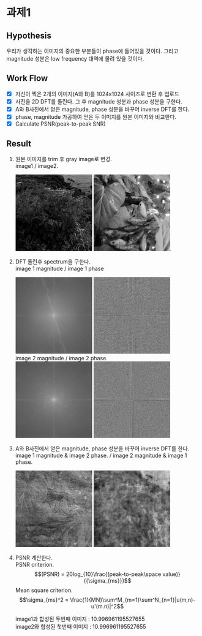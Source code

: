 # 과제1 

## Hypothesis 
우리가 생각하는 이미지의 중요한 부분들이 phase에 들어있을 것이다. 
그리고 magnitude 성분은 low frequency 대역에 몰려 있을 것이다. 


## Work Flow
- [x] 자신이 찍은 2개의 이미지(A와 B)를 1024x1024 사이즈로 변환 후 업로드
- [x] 사진을 2D DFT를 돌린다. 그 후 magnitude 성분과 phase 성분을 구한다.
- [x] A와 B사진에서 얻은 magnitude, phase 성분을 바꾸어 inverse DFT를 한다.
- [x] phase, magnitude 가공하여 얻은 두 이미지를 원본 이미지와 비교한다.
- [x] Calculate PSNR(peak-to-peak SNR)

## Result
1. 원본 이미지를 trim 후 gray image로 변경.  
    image1 / image2.   
    <div>
        <img src="./result/trimmed_img/IMG_3084_trimmed.JPG" alt="trim and grayed image 1" style="height: 200px; width:200px;"/>
        <img src="./result/trimmed_img/IMG_3376_trimmed.JPG" alt="trim and grayed image 1" style="height: 200px; width:200px;"/>.  
    </div>
  
2. DFT 돌린후 spectrum을 구한다.   
    image 1 magnitude / image 1 phase
    <div>  
        <img src='./result/spectrum/IMG_3084_dft_mag.JPG' style="width:200px; height:200px;"/>
        <img src='./result/spectrum/IMG_3084_dft_phase.JPG' style="width:200px; height:200px;"/>
    </div>    
    image 2 magnitude / image 2 phase.    
    <div>
        <img src='./result/spectrum/IMG_3376_dft_mag.JPG' style="width:200px; height:200px;"/>
        <img src='./result/spectrum/IMG_3376_dft_phase.JPG' style="width:200px; height:200px;"/>
    </div>
3. A와 B사진에서 얻은 magnitude, phase 성분을 바꾸어 inverse DFT를 한다.</br>
    image 1 magnitude & image 2 phase. / image 2 magnitude & image 1 phase.   
    <div>
        <img src='./result/exchanged_reconstruction/combined_mag_im1_pha_im2.JPG' style="width:200px; height:200px;"/>
        <img src='./result/exchanged_reconstruction/combined_mag_im2_pha_im1.JPG' style="width:200px; height:200px;"/>
    </div>
4. PSNR 계산한다.  
    PSNR criterion.   
    $$(PSNR) = 20log_{10}\frac{(peak-to-peak\space value)}{{\sigma_{ms}}}$$
    Mean square criterion.  
    $$\sigma_{ms}^2 = \frac{1}{MN}\sum^M_{m=1}\sum^N_{n=1}|u(m,n)-u'(m.n)|^2$$

    image1과 합성된 두번째 이미지 : 10.996961195527655   
    image2와 합성된 첫번째 이미지 : 10.996961195527655
